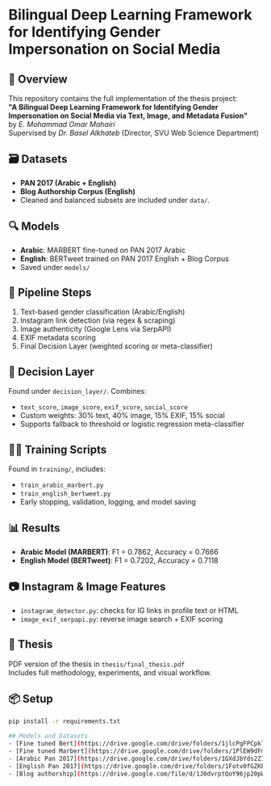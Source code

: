 # Bilingual Deep Learning Framework for Identifying Gender Impersonation on Social Media

## 🧠 Overview
This repository contains the full implementation of the thesis project:  
**"A Bilingual Deep Learning Framework for Identifying Gender Impersonation on Social Media via Text, Image, and Metadata Fusion"**  
by *E. Mohammad Omar Mahairi*  
Supervised by *Dr. Basel Alkhateb* (Director, SVU Web Science Department)

## 🗃 Datasets
- **PAN 2017 (Arabic + English)**
- **Blog Authorship Corpus (English)**
- Cleaned and balanced subsets are included under `data/`.

## 🔍 Models
- **Arabic**: MARBERT fine-tuned on PAN 2017 Arabic
- **English**: BERTweet trained on PAN 2017 English + Blog Corpus
- Saved under `models/`

## 🔄 Pipeline Steps
1. Text-based gender classification (Arabic/English)
2. Instagram link detection (via regex & scraping)
3. Image authenticity (Google Lens via SerpAPI)
4. EXIF metadata scoring
5. Final Decision Layer (weighted scoring or meta-classifier)

## 🧩 Decision Layer
Found under `decision_layer/`. Combines:
- `text_score`, `image_score`, `exif_score`, `social_score`
- Custom weights: 30% text, 40% image, 15% EXIF, 15% social
- Supports fallback to threshold or logistic regression meta-classifier

## 🏃‍♂️ Training Scripts
Found in `training/`, includes:
- `train_arabic_marbert.py`
- `train_english_bertweet.py`
- Early stopping, validation, logging, and model saving

## 📊 Results
- **Arabic Model (MARBERT)**: F1 = 0.7862, Accuracy = 0.7666
- **English Model (BERTweet)**: F1 = 0.7202, Accuracy = 0.7118

## 📷 Instagram & Image Features
- `instagram_detector.py`: checks for IG links in profile text or HTML
- `image_exif_serpapi.py`: reverse image search + EXIF scoring

## 📘 Thesis
PDF version of the thesis in `thesis/final_thesis.pdf`  
Includes full methodology, experiments, and visual workflow.

## 📦 Setup
```bash
pip install -r requirements.txt

## Models and Datasets
- [Fine tuned Bert](https://drive.google.com/drive/folders/1jlcPgFPCpklxQ3qih8zJb9o5ovfmVk3V?usp=sharing)
- [Fine tuned Marbert](https://drive.google.com/drive/folders/1PlEW9dFm9vOYqYytzhV-01yki4TUP77Q?usp=sharing)
- [Arabic Pan 2017](https://drive.google.com/drive/folders/1GXdJbYds2ZIcX3_Z_E0K3UzYLeo9EfSb?usp=sharing)
- [English Pan 2017](https://drive.google.com/drive/folders/1Fotv0fGZKEotmikDYyaL0jrFARlvuyiR?usp=sharing)
- [Blog authorship](https://drive.google.com/file/d/1J0dvrptQoY96jp20pWyFJAjMuqF4Fekm/view?usp=sharing)
